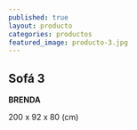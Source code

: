 ```yaml
---
published: true
layout: producto
categories: productos
featured_image: producto-3.jpg
---
```


## Sofá 3
**BRENDA**

200 x 92 x 80 (cm)
